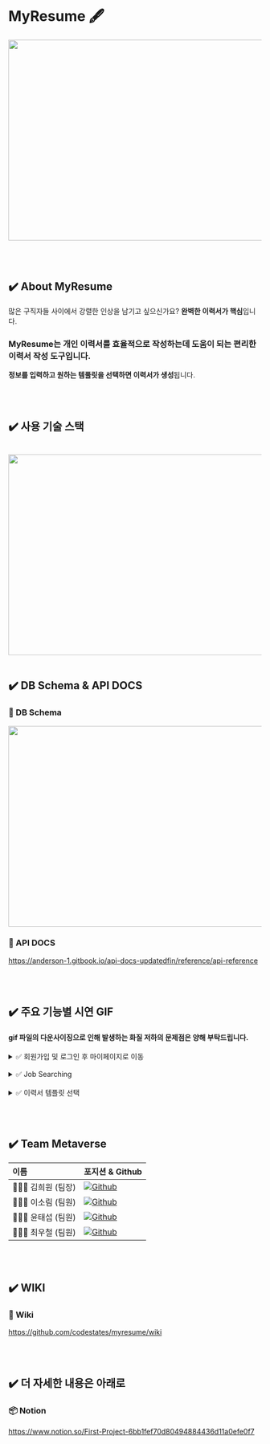 <h1>MyResume 🖋</h1>

<img src="https://cdn.discordapp.com/attachments/907148789637333047/910720133419397200/MacBook_-_1.png" width="600px" height="400px">


<br><br>

## ✔️ About MyResume
많은 구직자들 사이에서 강렬한 인상을 남기고 싶으신가요? 
**완벽한 이력서가 핵심**입니다.

### MyResume는 개인 이력서를 효율적으로 작성하는데 도움이 되는 편리한 이력서 작성 도구입니다. 

**정보를 입력하고 원하는 템풀릿을 선택하면 이력서가 생성**됩니다.


<br><br>

## ✔️ 사용 기술 스택
<br>
<img src="https://cdn.discordapp.com/attachments/907148789637333047/910765281813618698/MYRESUME_1.png" width="700px" height="400px">
<br><br>

## ✔️ DB Schema & API DOCS
### 📒 DB Schema
<img src="https://cdn.discordapp.com/attachments/907148789637333047/910723195353563207/2021-11-13_9.32.10_uprgb_anime_noise2_2x.png" width="800px" height="400px"/>

<br>

### 📒 API DOCS
https://anderson-1.gitbook.io/api-docs-updatedfin/reference/api-reference

<br><br>


## ✔️ 주요 기능별 시연 GIF
#### gif 파일의 다운사이징으로 인해 발생하는 화질 저하의 문제점은 양해 부탁드립니다.
<details>
<summary>✅ 회원가입 및 로그인 후 마이페이지로 이동</summary>
<div markdown="1">
  <img src="https://user-images.githubusercontent.com/85002287/142361775-63220992-13e3-4482-971f-be186e9e9d0d.gif" alt="회원가입 및 로그인 후 마이페이지로 이동" />
  </div>
  </details>
  
  <br>

  <details>
<summary>✅ Job Searching</summary>
<div markdown="1">
    <img src="https://user-images.githubusercontent.com/85002287/142361497-3e707c46-b000-4508-a47f-bf0937ac3fb2.gif" alt="Job Searching" />
  </div>
  </details>
  
<br>


  <details>
<summary>✅ 이력서 템플릿 선택</summary>
<div markdown="1">
      <img src="https://user-images.githubusercontent.com/85002287/142361861-dfe3d4aa-9748-4382-a4c2-b69ada6f1127.gif" alt="이력서 템플릿 선택" />
  </div>
  </details>


<br><br>

## ✔️ Team Metaverse

|이름|포지션 & Github|
|:---|:---|
|👩🏻‍💻 김희원 (팀장)|<a href="https://github.com/heewonkim-dev"><img alt="Github" src ="https://img.shields.io/badge/Frontend-@heewonkimdev-181717.svg?&style=for-the-badge&logo=Github&logoColor=white"/></a>|
|👩🏻‍💻 이소림 (팀원)|<a href="https://github.com/solimleee"><img alt="Github" src ="https://img.shields.io/badge/Frontend-@solimleee-181717.svg?&style=for-the-badge&logo=Github&logoColor=white"/></a>|
|👨🏻‍💻 윤태섭 (팀원)|<a href="https://github.com/taesubyun"><img alt="Github" src ="https://img.shields.io/badge/Frontend-@taesubyun-181717.svg?&style=for-the-badge&logo=Github&logoColor=white"/></a>|
|👨🏻‍💻 최우철 (팀원)|<a href="https://github.com/chltjdrhd777"><img alt="Github" src ="https://img.shields.io/badge/Backend-@chltjdrhd777-181717.svg?&style=for-the-badge&logo=Github&logoColor=white"/></a>|

<br><br>

## ✔️ WIKI
### 📖 Wiki
https://github.com/codestates/myresume/wiki

<br><br>

## ✔️ 더 자세한 내용은 아래로
### 📦 Notion
https://www.notion.so/First-Project-6bb1fef70d80494884436d11a0efe0f7

<br><br>
<br><br>
